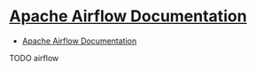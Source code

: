 # [Apache Airflow Documentation](https://airflow.apache.org/docs/stable/)

- [Apache Airflow Documentation](#apache-airflow-documentation)













TODO airflow